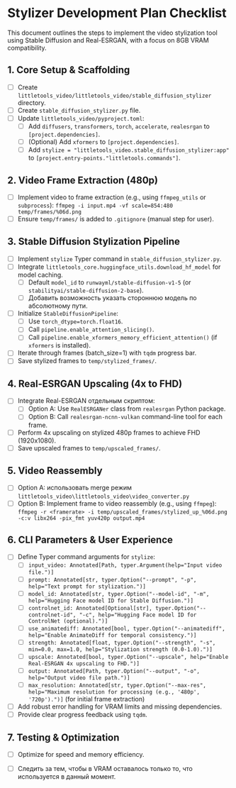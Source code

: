# Stylizer Development Plan Checklist

This document outlines the steps to implement the video stylization tool using Stable Diffusion and Real-ESRGAN, with a focus on 8GB VRAM compatibility.

## 1. Core Setup & Scaffolding

-   [ ] Create `littletools_video/littletools_video/stable_diffusion_stylizer` directory.
-   [ ] Create `stable_diffusion_stylizer.py` file.
-   [ ] Update `littletools_video/pyproject.toml`:
    -   [ ] Add `diffusers`, `transformers`, `torch`, `accelerate`, `realesrgan` to `[project.dependencies]`.
    -   [ ] (Optional) Add `xformers` to `[project.dependencies]`.
    -   [ ] Add `stylize = "littletools_video.stable_diffusion_stylizer:app"` to `[project.entry-points."littletools.commands"]`.

## 2. Video Frame Extraction (480p)

-   [ ] Implement video to frame extraction (e.g., using `ffmpeg_utils` or `subprocess`):
        `ffmpeg -i input.mp4 -vf scale=854:480 temp/frames/%06d.png`
-   [ ] Ensure `temp/frames/` is added to `.gitignore` (manual step for user).

## 3. Stable Diffusion Stylization Pipeline

-   [ ] Implement `stylize` Typer command in `stable_diffusion_stylizer.py`.
-   [ ] Integrate `littletools_core.huggingface_utils.download_hf_model` for model caching.
    -   [ ] Default `model_id` to `runwayml/stable-diffusion-v1-5` (or `stabilityai/stable-diffusion-2-base`).
    -   [ ] Добавить возможность указать стороннюю модель по абсолютному пути.
-   [ ] Initialize `StableDiffusionPipeline`:
    -   [ ] Use `torch_dtype=torch.float16`.
    -   [ ] Call `pipeline.enable_attention_slicing()`.
    -   [ ] Call `pipeline.enable_xformers_memory_efficient_attention()` (if `xformers` is installed).
-   [ ] Iterate through frames (batch_size=1) with `tqdm` progress bar.
-   [ ] Save stylized frames to `temp/stylized_frames/`.

## 4. Real-ESRGAN Upscaling (4x to FHD)

-   [ ] Integrate Real-ESRGAN отдельным скриптом:
    -   [ ] Option A: Use `RealESRGANer` class from `realesrgan` Python package.
    -   [ ] Option B: Call `realesrgan-ncnn-vulkan` command-line tool for each frame.
-   [ ] Perform 4x upscaling on stylized 480p frames to achieve FHD (1920x1080).
-   [ ] Save upscaled frames to `temp/upscaled_frames/`.

## 5. Video Reassembly

-   [ ] Option A: использовать merge режим `littletools_video\littletools_video\video_converter.py`
-   [ ] Option B: Implement frame to video reassembly (e.g., using `ffmpeg`):
        `ffmpeg -r <framerate> -i temp/upscaled_frames/stylized_up_%06d.png -c:v libx264 -pix_fmt yuv420p output.mp4`

## 6. CLI Parameters & User Experience

-   [ ] Define Typer command arguments for `stylize`:
    -   [ ] `input_video: Annotated[Path, typer.Argument(help="Input video file.")]`
    -   [ ] `prompt: Annotated[str, typer.Option("--prompt", "-p", help="Text prompt for stylization.")]`
    -   [ ] `model_id: Annotated[str, typer.Option("--model-id", "-m", help="Hugging Face model ID for Stable Diffusion.")]`
    -   [ ] `controlnet_id: Annotated[Optional[str], typer.Option("--controlnet-id", "-c", help="Hugging Face model ID for ControlNet (optional).")]`
    -   [ ] `use_animatediff: Annotated[bool, typer.Option("--animatediff", help="Enable AnimateDiff for temporal consistency.")]`
    -   [ ] `strength: Annotated[float, typer.Option("--strength", "-s", min=0.0, max=1.0, help="Stylization strength (0.0-1.0).")]`
    -   [ ] `upscale: Annotated[bool, typer.Option("--upscale", help="Enable Real-ESRGAN 4x upscaling to FHD.")]`
    -   [ ] `output: Annotated[Path, typer.Option("--output", "-o", help="Output video file path.")]`
    -   [ ] `max_resolution: Annotated[str, typer.Option("--max-res", help="Maximum resolution for processing (e.g., '480p', '720p').")]` (for initial frame extraction)
-   [ ] Add robust error handling for VRAM limits and missing dependencies.
-   [ ] Provide clear progress feedback using `tqdm`.

## 7. Testing & Optimization

-   [ ] Optimize for speed and memory efficiency.
-   [ ] Следить за тем, чтобы в VRAM оставалось только то, что используется в данный момент.

